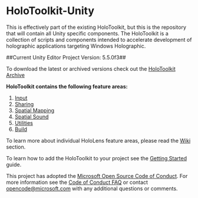 # HoloToolkit-Unity
This is effectively part of the existing HoloToolkit, but this is the repository that will contain all Unity specific components.
The HoloToolkit is a collection of scripts and components intended to accelerate development of holographic applications targeting Windows Holographic.

##Current Unity Editor Project Version: 5.5.0f3##

To download the latest or archived versions check out the [HoloToolkit Archive](https://riverar.github.io/HoloToolkit-Unity-Builds)

**HoloToolkit contains the following feature areas:**

1. [Input](Assets/HoloToolkit/Input/README.md)
2. [Sharing](Assets/HoloToolkit/Sharing/README.md)
3. [Spatial Mapping](Assets/HoloToolkit/SpatialMapping/README.md)
4. [Spatial Sound](Assets/HoloToolkit/SpatialSound/README.md)
5. [Utilities](Assets/HoloToolkit/Utilities/README.md)
6. [Build](Assets/HoloToolkit/Build/README.md)


To learn more about individual HoloLens feature areas, please read the [Wiki](https://github.com/Microsoft/HoloToolkit-Unity/wiki) section.

To learn how to add the HoloToolkit to your project see the [Getting Started](GettingStarted.md) guide.

This project has adopted the [Microsoft Open Source Code of Conduct](https://opensource.microsoft.com/codeofconduct/). 
For more information see the [Code of Conduct FAQ](https://opensource.microsoft.com/codeofconduct/faq/) or contact [opencode@microsoft.com](mailto:opencode@microsoft.com) with any additional questions or comments.
